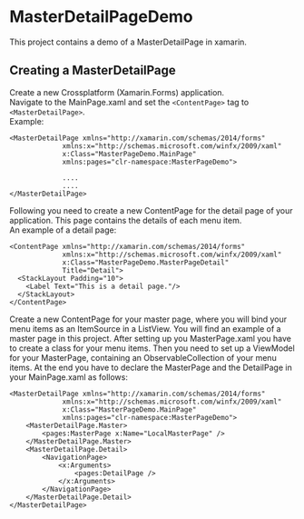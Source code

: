 # MasterDetailPageDemo
This project contains a demo of a MasterDetailPage in xamarin.

## Creating a MasterDetailPage
Create a new Crossplatform (Xamarin.Forms) application. <br />
Navigate to the MainPage.xaml and set the ```<ContentPage>``` tag to ```<MasterDetailPage>```. <br />
Example: <br />
```xaml
<MasterDetailPage xmlns="http://xamarin.com/schemas/2014/forms"
             xmlns:x="http://schemas.microsoft.com/winfx/2009/xaml"
             x:Class="MasterPageDemo.MainPage"
             xmlns:pages="clr-namespace:MasterPageDemo">
             
             ....
             ....
</MasterDetailPage>
``` 
Following you need to create a new ContentPage for the detail page of your application.
This page contains the details of each menu item. <br />
An example of a detail page:
``` xaml
<ContentPage xmlns="http://xamarin.com/schemas/2014/forms"
             xmlns:x="http://schemas.microsoft.com/winfx/2009/xaml"
             x:Class="MasterPageDemo.MasterPageDetail"
             Title="Detail">
  <StackLayout Padding="10">
    <Label Text="This is a detail page."/>
  </StackLayout>
</ContentPage>
``` 
Create a new ContentPage for your master page, where you will bind your menu items as an ItemSource in a ListView.
You will find an example of a master page in this project. 
After setting up you MasterPage.xaml you have to create a class for your menu items. 
Then you need to set up a ViewModel for your MasterPage, containing an ObservableCollection of your menu items.
At the end you have to declare the MasterPage and the DetailPage in your MainPage.xaml as follows:
``` xaml
<MasterDetailPage xmlns="http://xamarin.com/schemas/2014/forms"
             xmlns:x="http://schemas.microsoft.com/winfx/2009/xaml"
             x:Class="MasterPageDemo.MainPage"
             xmlns:pages="clr-namespace:MasterPageDemo">
    <MasterDetailPage.Master>
        <pages:MasterPage x:Name="LocalMasterPage" />
    </MasterDetailPage.Master>
    <MasterDetailPage.Detail>
        <NavigationPage>
            <x:Arguments>
                <pages:DetailPage />
            </x:Arguments>
        </NavigationPage>
    </MasterDetailPage.Detail>
</MasterDetailPage>
```
